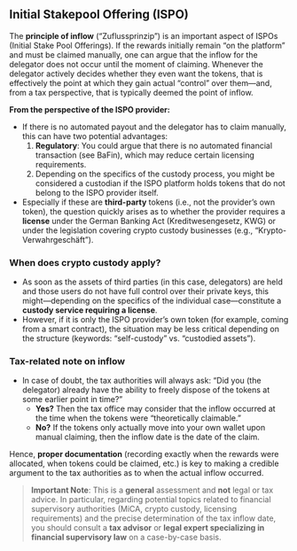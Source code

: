 ## Initial Stakepool Offering (ISPO)

The **principle of inflow** (“Zuflussprinzip”) is an important aspect of ISPOs (Initial Stake Pool Offerings). If the rewards initially remain “on the platform” and must be claimed manually, one can argue that the inflow for the delegator does not occur until the moment of claiming. Whenever the delegator actively decides whether they even want the tokens, that is effectively the point at which they gain actual “control” over them—and, from a tax perspective, that is typically deemed the point of inflow.

**From the perspective of the ISPO provider:**

- If there is no automated payout and the delegator has to claim manually, this can have two potential advantages:
  1. **Regulatory**: You could argue that there is no automated financial transaction (see BaFin), which may reduce certain licensing requirements.
  2. Depending on the specifics of the custody process, you might be considered a custodian if the ISPO platform holds tokens that do not belong to the ISPO provider itself.
- Especially if these are **third-party** tokens (i.e., not the provider’s own token), the question quickly arises as to whether the provider requires a **license** under the German Banking Act (Kreditwesengesetz, KWG) or under the legislation covering crypto custody businesses (e.g., “Krypto-Verwahrgeschäft”).

### When does crypto custody apply?

- As soon as the assets of third parties (in this case, delegators) are held and those users do not have full control over their private keys, this might—depending on the specifics of the individual case—constitute a **custody service requiring a license**.
- However, if it is only the ISPO provider’s own token (for example, coming from a smart contract), the situation may be less critical depending on the structure (keywords: “self-custody” vs. “custodied assets”).

### Tax-related note on inflow

- In case of doubt, the tax authorities will always ask: “Did you (the delegator) already have the ability to freely dispose of the tokens at some earlier point in time?”
  - **Yes?** Then the tax office may consider that the inflow occurred at the time when the tokens were “theoretically claimable.”
  - **No?** If the tokens only actually move into your own wallet upon manual claiming, then the inflow date is the date of the claim.

Hence, **proper documentation** (recording exactly when the rewards were allocated, when tokens could be claimed, etc.) is key to making a credible argument to the tax authorities as to when the actual inflow occurred.

> **Important Note**: This is a **general** assessment and **not** legal or tax advice. In particular, regarding potential topics related to financial supervisory authorities (MiCA, crypto custody, licensing requirements) and the precise determination of the tax inflow date, you should consult a **tax advisor** or **legal expert specializing in financial supervisory law** on a case-by-case basis.